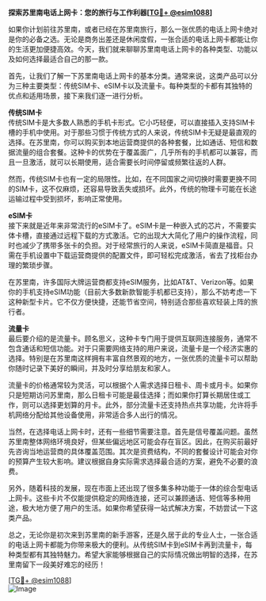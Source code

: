 **探索苏里南电话上网卡：您的旅行与工作利器[[TG💪+ @esim1088](https://t.me/s/esim1088)]**

如果你计划前往苏里南，或者已经在苏里南旅行，那么一张优质的电话上网卡绝对是你的必备之选。无论是商务出差还是休闲度假，一张合适的电话上网卡都能让你的生活更加便捷高效。今天，我们就来聊聊苏里南电话上网卡的各种类型、功能以及如何选择最适合自己的那一款。

首先，让我们了解一下苏里南电话上网卡的基本分类。通常来说，这类产品可以分为三种主要类型：传统SIM卡、eSIM卡以及流量卡。每种类型的卡都有其独特的优点和适用场景，接下来我们逐一进行分析。

**传统SIM卡**  
传统SIM卡是大多数人熟悉的手机卡形式。它小巧轻便，可以直接插入支持SIM卡槽的手机中使用。对于那些习惯于传统方式的人来说，传统SIM卡无疑是最直观的选择。在苏里南，你可以购买到本地运营商提供的各种套餐，比如通话、短信和数据流量的组合套餐。这种卡的优势在于覆盖面广，几乎所有的手机都可以兼容，而且一旦激活，就可以长期使用，适合需要长时间停留或频繁往返的人群。

然而，传统SIM卡也有一定的局限性。比如，在不同国家之间切换时需要更换不同的SIM卡，这不仅麻烦，还容易导致丢失或损坏。此外，传统的物理卡可能在长途运输过程中受到损坏，影响正常使用。

**eSIM卡**  
接下来就是近年来非常流行的eSIM卡了。eSIM卡是一种嵌入式的芯片，不需要实体卡槽，直接通过远程下载的方式激活。它的出现大大简化了用户的操作流程，同时也减少了携带多张卡的负担。对于经常旅行的人来说，eSIM卡简直是福音。只需在手机设置中下载运营商提供的配置文件，即可轻松完成激活，省去了找柜台办理的繁琐步骤。

在苏里南，许多国际大牌运营商都支持eSIM服务，比如AT&T、Verizon等。如果你的手机支持eSIM功能（目前大多数新款智能手机都已支持），那么不妨考虑一下这种新型卡片。它不仅方便快捷，还能节省空间，特别适合那些喜欢轻装上阵的旅行者。

**流量卡**  
最后要介绍的是流量卡。顾名思义，这种卡专门用于提供互联网连接服务，通常不包含通话和短信功能。对于只需要网络支持的用户来说，流量卡是一个经济实惠的选择。特别是在苏里南这样拥有丰富自然景观的地方，一张优质的流量卡可以帮助你随时记录下美好的瞬间，并及时分享给朋友和家人。

流量卡的价格通常较为灵活，可以根据个人需求选择日租卡、周卡或月卡。如果你只是短期访问苏里南，那么日租卡可能是最佳选择；而如果你打算长期居住或工作，则可以选择更划算的月卡。此外，部分流量卡还支持热点共享功能，允许将手机网络分配给其他设备使用，非常适合多人出行的情况。

当然，在选择电话上网卡时，还有一些细节需要注意。首先是信号覆盖问题。虽然苏里南整体网络环境良好，但某些偏远地区可能会存在盲区。因此，在购买前最好先咨询当地运营商的具体覆盖范围。其次是资费结构，不同的套餐设计可能会对你的预算产生较大影响。建议根据自身实际需求选择最合适的方案，避免不必要的浪费。

另外，随着科技的发展，现在市面上还出现了很多集多种功能于一体的综合型电话上网卡。这些卡片不仅能提供稳定的网络连接，还可以兼顾通话、短信等多种用途，极大地方便了用户的生活。如果你希望获得一站式解决方案，不妨尝试一下这类产品。

总之，无论你是初次来到苏里南的新手游客，还是久居于此的专业人士，一张合适的电话上网卡都能为你带来极大的便利。从传统SIM卡到eSIM卡再到流量卡，每种类型都有其独特魅力。希望大家能够根据自己的实际情况做出明智的选择，在苏里南留下一段美好难忘的经历！

[[TG💪+ @esim1088](https://t.me/s/esim1088)]  
![Image](https://i.postimg.cc/4NQfJmqS/Snipaste-2025-05-13-00-14-12.png)